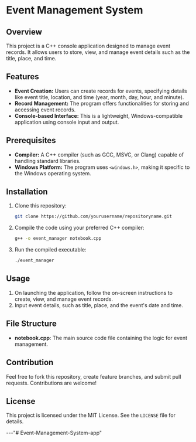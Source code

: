 # Event Management System

## Overview

This project is a C++ console application designed to manage event records. It allows users to store, view, and manage event details such as the title, place, and time.

## Features

- **Event Creation:** Users can create records for events, specifying details like event title, location, and time (year, month, day, hour, and minute).
- **Record Management:** The program offers functionalities for storing and accessing event records.
- **Console-based Interface:** This is a lightweight, Windows-compatible application using console input and output.

## Prerequisites

- **Compiler:** A C++ compiler (such as GCC, MSVC, or Clang) capable of handling standard libraries.
- **Windows Platform:** The program uses `<windows.h>`, making it specific to the Windows operating system.

## Installation

1. Clone this repository:
    ```bash
    git clone https://github.com/yourusername/repositoryname.git
    ```
2. Compile the code using your preferred C++ compiler:
    ```bash
    g++ -o event_manager notebook.cpp
    ```
3. Run the compiled executable:
    ```bash
    ./event_manager
    ```

## Usage

1. On launching the application, follow the on-screen instructions to create, view, and manage event records.
2. Input event details, such as title, place, and the event's date and time.

## File Structure

- **notebook.cpp**: The main source code file containing the logic for event management.
  
## Contribution

Feel free to fork this repository, create feature branches, and submit pull requests. Contributions are welcome!

## License

This project is licensed under the MIT License. See the `LICENSE` file for details.

---"# Event-Management-System-app" 

